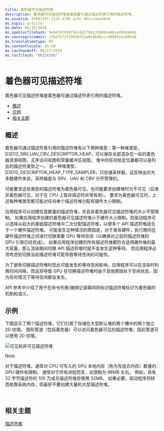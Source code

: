 ```yaml
---
title: 着色器可见描述符堆
description: 着色器可见描述符堆是着色器可通过描述符表引用的描述符堆。
ms.assetid: 37691fd1-212d-4786-ac9c-861c1a6a4918
ms.topic: article
ms.date: 05/31/2018
ms.openlocfilehash: 9e4d7bf958f56c6d27061359864a86ced6b0a64d
ms.sourcegitcommit: 1fbe7572f20938331e9c9bd6cccd098fa1c6054d
ms.translationtype: HT
ms.contentlocale: zh-CN
ms.lasthandoff: 05/27/2019
ms.locfileid: "66224350"
---
```

# <a name="shader-visible-descriptor-heaps"></a>着色器可见描述符堆

着色器可见描述符堆是着色器可通过描述符表引用的描述符堆。

-   [概述](#overview)
-   [示例](#an-example)
-   [相关主题](#related-topics)

## <a name="overview"></a>概述

着色器可通过描述符表引用的描述符堆有以下两种类型：第一种堆类型，D3D12\_SRV\_UAV\_CBV\_DESCRIPTOR\_HEAP，可以保存全部混杂在一起的着色器资源视图、无序访问视图和常量缓冲区视图。 堆中的任何给定位置都可以是列出的描述符类型之一。 另一种堆类型，D3D12\_DESCRIPTOR\_HEAP\_TYPE\_SAMPLER，只存储采样器，这反映出对大多数硬件来说，采样器是与 SRV、UAV 和 CBV 分开管理的。

可能要求这些类型的描述符堆为着色器可见，也可能要求创建堆时为不可见（后者非着色器可见，对于在 CPU 上暂存描述符非常有用）。 要求为着色器可见时，上述每种堆类型都可能对任何单个描述符堆分配有硬件大小限制。

应用程序可以创建任意数量的描述符堆，并且非着色器可见描述符堆的大小不受限制。 如果应用程序创建的着色器可见描述符堆小于硬件大小限制，则驱动程序可以选择从较大的基础描述符堆中二次分配描述符堆，以便多个 API 描述符堆适合于一个硬件描述符堆。 可能发生这种情况的原因是，对于某些硬件，执行期间在硬件描述符堆之间进行切换需要 GPU 等待空闲（以确保对之前的描述符堆的 GPU 引用已经完成）。 如果应用程序创建的所有描述符堆都符合适用硬件堆的最大容量，那么渲染期间切换 API 描述符堆时就不会发生这种等待。 但应用程序必须考虑到切换当前描述符堆可能导致等待空闲的可能性。

为了避免切换描述符堆时受此可能发生的等待空闲影响，应用程序可以在渲染时利用时间间隔，而这将导致 GPU 在切换描述符堆时由于其他原因处于空闲状态，因为任何情况下等待空闲都会发生。

API 参考中介绍了用于在命令列表/捆绑记录期间将标识描述符堆标识为着色器的机制和语义。

## <a name="an-example"></a>示例

下图显示了两个描述符堆，它们引用了存储在大型默认堆的两个槽中的两个独立 2D 纹理。 图形管道（包括着色器）可以访问着色器可见的描述符堆，因此管道可以使用 2D 纹理。

![可见和非可见描述符堆](images/descriptor-heaps.png)

> [!Note]  
> 对于描述符堆，通常对 CPU 可写入的 GPU 本地内存（称为写组合内存）数量的 GPU 硬件有限制。 通常对于所有进程而言，此限制为 96MB 左右。 例如，具有 32 字节描述符的 100 万成员描述符堆将使用 32MB。 如果必要，驱动程序将转而依靠系统内存，但最好不要创建大量的大型描述符堆。

 

## <a name="related-topics"></a>相关主题

<dl> <dt>

[描述符堆](descriptor-heaps.md)
</dt> </dl>

 

 




